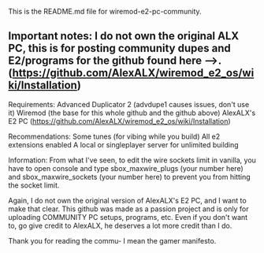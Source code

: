 This is the README.md file for wiremod-e2-pc-community.

Important notes:
I do not own the original ALX PC, this is for posting community dupes and E2/programs for the github found here -->.
(https://github.com/AlexALX/wiremod_e2_os/wiki/Installation)
-------------------------------------------------------------------------------------------------------

Requirements:
Advanced Duplicator 2 (advdupe1 causes issues, don't use it)
Wiremod (the base for this whole github and the github above)
AlexALX's E2 PC (https://github.com/AlexALX/wiremod_e2_os/wiki/Installation)

Recommendations:
Some tunes (for vibing while you build)
All e2 extensions enabled
A local or singleplayer server for unlimited building

Information:
From what I've seen, to edit the wire sockets limit in vanilla, you have to open console and type sbox_maxwire_plugs (your number here) and sbox_maxwire_sockets (your number here) to prevent you from hitting the socket limit.

Again, I do not own the original version of AlexALX's E2 PC, and I want to make that clear. This github was made as a passion project and is only for uploading COMMUNITY
PC setups, programs, etc. Even if you don't want to, go give credit to AlexALX, he deserves a lot more credit than I do.








Thank you for reading the commu- I mean the gamer manifesto.
